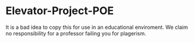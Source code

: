 Elevator-Project-POE
====================
It is a bad idea to copy this for use in an educational enviroment. We claim no responsibility for a professor failing you for plagerism. 
